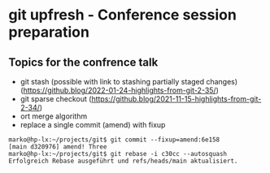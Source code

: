# git upfresh - Conference session preparation

## Topics for the confrence talk

* git stash (possible with link to stashing partially staged changes) (<https://github.blog/2022-01-24-highlights-from-git-2-35/>)
* git sparse checkout (<https://github.blog/2021-11-15-highlights-from-git-2-34/>)
* ort merge algorithm
* replace a single commit (amend) with fixup

```shell
marko@hp-lx:~/projects/git$ git commit --fixup=amend:6e158
[main d320976] amend! Three
marko@hp-lx:~/projects/git$ git rebase -i c30cc --autosquash
Erfolgreich Rebase ausgeführt und refs/heads/main aktualisiert.
```
